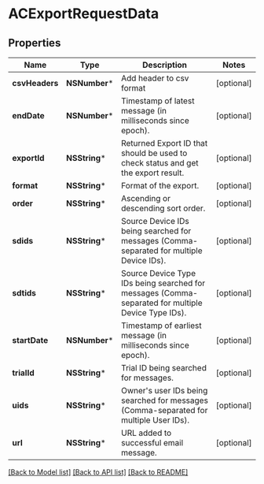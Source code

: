 # ACExportRequestData

## Properties
Name | Type | Description | Notes
------------ | ------------- | ------------- | -------------
**csvHeaders** | **NSNumber*** | Add header to csv format | [optional] 
**endDate** | **NSNumber*** | Timestamp of latest message (in milliseconds since epoch). | [optional] 
**exportId** | **NSString*** | Returned Export ID that should be used to check status and get the export result. | [optional] 
**format** | **NSString*** | Format of the export. | [optional] 
**order** | **NSString*** | Ascending or descending sort order. | [optional] 
**sdids** | **NSString*** | Source Device IDs being searched for messages (Comma-separated for multiple Device IDs). | [optional] 
**sdtids** | **NSString*** | Source Device Type IDs being searched for messages (Comma-separated for multiple Device Type IDs). | [optional] 
**startDate** | **NSNumber*** | Timestamp of earliest message (in milliseconds since epoch). | [optional] 
**trialId** | **NSString*** | Trial ID being searched for messages. | [optional] 
**uids** | **NSString*** | Owner&#39;s user IDs being searched for messages (Comma-separated for multiple User IDs). | [optional] 
**url** | **NSString*** | URL added to successful email message. | [optional] 

[[Back to Model list]](../README.md#documentation-for-models) [[Back to API list]](../README.md#documentation-for-api-endpoints) [[Back to README]](../README.md)


